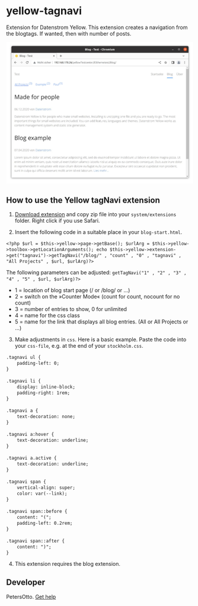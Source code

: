 # yellow-tagnavi
Extension for Datenstrom Yellow. This extension creates a navigation from the blogtags. If wanted, then with number of posts.

<p align="center"><img src="screenshot-yellow-tagnavi.jpg?raw=true" alt="Bildschirmfoto"></p>

## How to use the Yellow tagNavi extension

1. [Download extension](https://github.com/PetersOtto/yellow-tagnavi/archive/refs/heads/main.zip) and copy zip file into your `system/extensions` folder. Right click if you use Safari.

2. Insert the following code in a suitable place in your `blog-start.html`.

```
<?php $url = $this->yellow->page->getBase(); $urlArg = $this->yellow->toolbox->getLocationArguments(); echo $this->yellow->extension->get("tagnavi")->getTagNavi("/blog/" , "count" , "0" , "tagnavi" , "All Projects" , $url, $urlArg)?>
```
The following parameters can be adjusted:
`getTagNavi("1" , "2" , "3" , "4" , "5" , $url, $urlArg)?>`

* 1 = location of blog start page (/ or /blog/ or ...)
* 2 = switch on the »Counter Mode« (count for count, nocount for no count)
* 3 = number of entries to show, 0 for unlimited
* 4 = name for the css class
* 5 = name for the link that displays all blog entries. (All or All Projects or ...)

3. Make adjustments in `css`. Here is a basic example. Paste the code into your `css-file`, e.g. at the end of your `stockholm.css`.
```
.tagnavi ul {
    padding-left: 0;
}

.tagnavi li {
    display: inline-block;
    padding-right: 1rem;
}

.tagnavi a {
    text-decoration: none;
}

.tagnavi a:hover {
    text-decoration: underline;
}

.tagnavi a.active {
    text-decoration: underline;
}

.tagnavi span {
    vertical-align: super;
    color: var(--link);
}

.tagnavi span::before {
    content: "(";
    padding-left: 0.2rem;
}

.tagnavi span::after {
    content: ")";
}
```

4. This extension requires the blog extension.


## Developer

PetersOtto. [Get help](https://datenstrom.se/yellow/help/)
